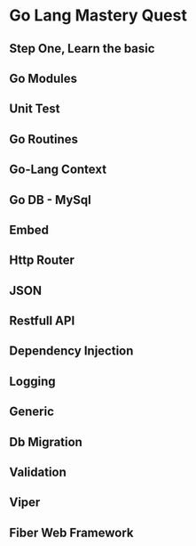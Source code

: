 # Go Lang Mastery Quest

## Step One, Learn the basic
## Go Modules
## Unit Test
## Go Routines
## Go-Lang Context
## Go DB - MySql
## Embed
## Http Router
## JSON
## Restfull API
## Dependency Injection
## Logging
## Generic
## Db Migration
## Validation
## Viper
## Fiber Web Framework